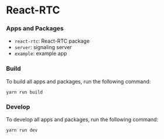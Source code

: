 # React-RTC

### Apps and Packages

-   `react-rtc`: React-RTC package
-   `server`: signaling server
-   `example`: example app

### Build

To build all apps and packages, run the following command:

```
yarn run build
```

### Develop

To develop all apps and packages, run the following command:

```
yarn run dev
```
